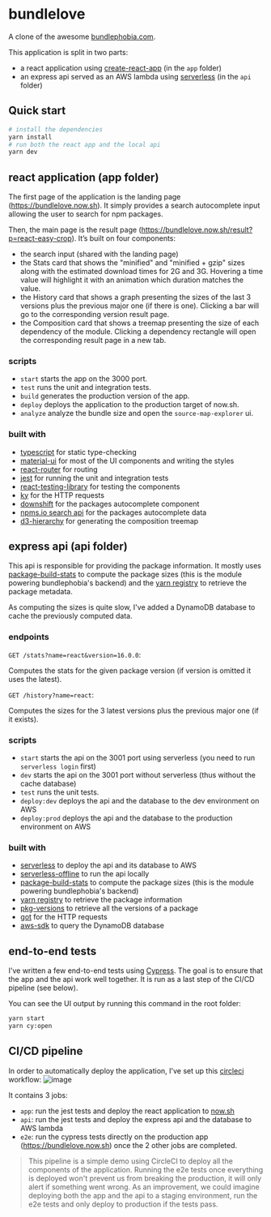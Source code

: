 # bundlelove

A clone of the awesome [bundlephobia.com](https://bundlephobia.com).

This application is split in two parts:

- a react application using [create-react-app](https://create-react-app.dev) (in the `app` folder)
- an express api served as an AWS lambda using [serverless](https://serverless.com/framework/docs/) (in the `api` folder)

## Quick start

```sh
# install the dependencies
yarn install
# run both the react app and the local api
yarn dev
```

## react application (app folder)

The first page of the application is the landing page (https://bundlelove.now.sh). It simply provides a search autocomplete input
allowing the user to search for npm packages.

Then, the main page is the result page (https://bundlelove.now.sh/result?p=react-easy-crop). It’s built on four components:

- the search input (shared with the landing page)
- the Stats card that shows the "minified" and "minified + gzip" sizes along with the estimated download times for 2G and 3G.
  Hovering a time value will highlight it with an animation which duration matches the value.
- the History card that shows a graph presenting the sizes of the last 3 versions plus the previous major one (if there is one).
  Clicking a bar will go to the corresponding version result page.
- the Composition card that shows a treemap presenting the size of each dependency of the module. Clicking a dependency rectangle
  will open the corresponding result page in a new tab.

### scripts

- `start` starts the app on the 3000 port.
- `test` runs the unit and integration tests.
- `build` generates the production version of the app.
- `deploy` deploys the application to the production target of now.sh.
- `analyze` analyze the bundle size and open the `source-map-explorer` ui.

### built with

- [typescript](https://www.typescriptlang.org) for static type-checking
- [material-ui](https://material-ui.com) for most of the UI components and writing the styles
- [react-router](https://reacttraining.com/react-router/web/guides/quick-start) for routing
- [jest](https://jestjs.io) for running the unit and integration tests
- [react-testing-library](https://testing-library.com/docs/react-testing-library/intro) for testing the components
- [ky](https://github.com/sindresorhus/ky) for the HTTP requests
- [downshift](https://github.com/downshift-js/downshift) for the packages autocomplete component
- [npms.io search api](https://api-docs.npms.io) for the packages autocomplete data
- [d3-hierarchy](https://github.com/d3/d3-hierarchy) for generating the composition treemap

## express api (api folder)

This api is responsible for providing the package information.
It mostly uses [package-build-stats](https://github.com/pastelsky/package-build-stats) to compute the package
sizes (this is the module powering bundlephobia's backend) and the [yarn registry](https://registry.yarnpkg.com)
to retrieve the package metadata.

As computing the sizes is quite slow, I've added a DynamoDB database to cache the previously computed data.

### endpoints

`GET /stats?name=react&version=16.0.0`:

Computes the stats for the given package version (if version is omitted it uses the latest).

`GET /history?name=react`:

Computes the sizes for the 3 latest versions plus the previous major one (if it exists).

### scripts

- `start` starts the api on the 3001 port using serverless (you need to run `serverless login` first)
- `dev` starts the api on the 3001 port without serverless (thus without the cache database)
- `test` runs the unit tests.
- `deploy:dev` deploys the api and the database to the dev environment on AWS
- `deploy:prod` deploys the api and the database to the production environment on AWS

### built with

- [serverless](https://serverless.com/framework/docs/) to deploy the api and its database to AWS
- [serverless-offline](https://www.npmjs.com/package/serverless-offline) to run the api locally
- [package-build-stats](https://github.com/pastelsky/package-build-stats) to compute the package sizes (this is the module powering bundlephobia's backend)
- [yarn registry](https://registry.yarnpkg.com) to retrieve the package information
- [pkg-versions](https://github.com/sindresorhus/pkg-versions) to retrieve all the versions of a package
- [got](https://github.com/sindresorhus/got) for the HTTP requests
- [aws-sdk](https://www.npmjs.com/package/aws-sdk) to query the DynamoDB database

## end-to-end tests

I've written a few end-to-end tests using [Cypress](https://www.cypress.io). The goal is to ensure that the app
and the api work well together. It is run as a last step of the CI/CD pipeline (see below).

You can see the UI output by running this command in the root folder:

```sh
yarn start
yarn cy:open
```

## CI/CD pipeline

In order to automatically deploy the application, I've set up this [circleci](https://circleci.com) workflow:
![image](https://user-images.githubusercontent.com/2678610/63109933-8fc5ae80-bf8a-11e9-8b4f-b77d6babdc10.png)

It contains 3 jobs:

- `app`: run the jest tests and deploy the react application to [now.sh](http://now.sh)
- `api`: run the jest tests and deploy the express api and the database to AWS lambda
- `e2e`: run the cypress tests directly on the production app (https://bundlelove.now.sh) once the 2 other jobs are completed.

> This pipeline is a simple demo using CircleCI to deploy all the components of the application.
> Running the e2e tests once everything is deployed won't prevent us from breaking the production, it will only alert if
> something went wrong. As an improvement, we could imagine deploying both the app and the api to a staging environment, run the e2e tests
> and only deploy to production if the tests pass.
